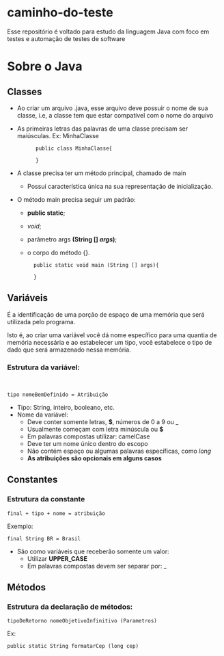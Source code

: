 # caminho-do-teste
<p>
Esse repositório é voltado para estudo da linguagem Java com foco em testes e automação de testes de software
</P>

# Sobre o Java
## Classes
 
- Ao criar um arquivo .java, esse arquivo deve possuir o nome de sua classe, i.e, a classe tem que estar compatível com o nome do arquivo 
- As primeiras letras das palavras de uma classe precisam ser maiúsculas. Ex: MinhaClasse

            
            public class MinhaClasse{
                
            } 

- A classe precisa ter um método principal, chamado de main
    - Possui característica única na sua representação de inicialização.
- O método main precisa seguir um padrão: 
    - **public static**; 
    - *void*;
    - parâmetro args **(String [] *args*)**;
    - o corpo do método {}.
  

            public static void main (String [] args){

            }
## Variáveis

<p>
É a identificação de uma porção de espaço de uma memória que será utilizada pelo programa. </p>
<p>Isto é, ao criar uma variável você dá nome específico para uma quantia de memória necessária e ao estabelecer um tipo, você estabelece o tipo de dado que será armazenado nessa memória.
</p>

### Estrutura da variável: 
  <br>

    tipo nomeBemDefinido = Atribuição

- Tipo: String, inteiro, booleano, etc.
- Nome da variável:
  - Deve conter somente letras, **$**, números de 0 a 9 ou _
  - Usualmente começam com letra minúscula ou **$**
  - Em palavras compostas utilizar: camelCase  
  - Deve ter um nome único dentro do escopo  
  - Não contém espaço ou algumas palavras específicas, como *long*
  - **As atribuições são opcionais em alguns casos**

## Constantes
 ### Estrutura da constante 
    final + tipo + nome = atribuição
Exemplo:       

    final String BR = Brasil
- São como variáveis que receberão somente um valor: 
    - Utilizar **UPPER_CASE** 
    - Em palavras compostas devem ser separar por: _
   
 ## Métodos

 ### Estrutura da declaração de métodos:

    tipoDeRetorno nomeObjetivoInfinitivo (Parametros)

Ex: 
    
    public static String formatarCep (long cep)
     
